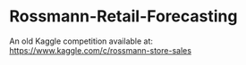 # Rossmann-Retail-Forecasting
An old Kaggle competition available at: https://www.kaggle.com/c/rossmann-store-sales
